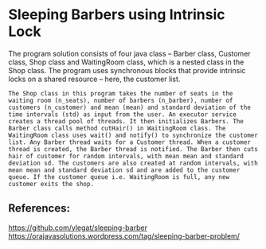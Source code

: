 # Sleeping Barbers using Intrinsic Lock

The program solution consists of four java class – Barber class, Customer class, Shop class and WaitingRoom class, which is a nested class in the Shop class. The program uses synchronous blocks that provide intrinsic locks on a shared resource – here, the customer list.  

	The Shop class in this program takes the number of seats in the waiting room (n_seats), number of barbers (n_barber), number of customers (n_customer) and mean (mean) and standard deviation of the time intervals (std) as input from the user. An executor service creates a thread pool of threads. It then initializes Barbers. The Barber class calls method cutHair() in WaitingRoom class. The WaitingRoom class uses wait() and notify() to synchronize the customer list. Any Barber thread waits for a Customer thread. When a customer thread is created, the Barber thread is notified. The Barber then cuts hair of customer for random intervals, with mean mean and standard deviation sd. The customers are also created at random intervals, with mean mean and standard deviation sd and are added to the customer queue. If the customer queue i.e. WaitingRoom is full, any new customer exits the shop.
  
## References:  
https://github.com/ylegat/sleeping-barber   
https://orajavasolutions.wordpress.com/tag/sleeping-barber-problem/
